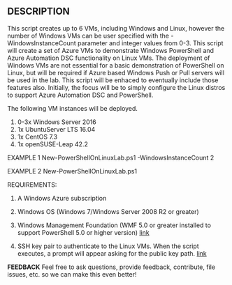 ﻿## DESCRIPTION
This script creates up to 6 VMs, including Windows and Linux, however the number of Windows VMs can be user specified with the -WindowsInstanceCount parameter and integer values from 0-3. 
This script will create a set of Azure VMs to demonstrate Windows PowerShell and Azure Automation DSC functionality on Linux VMs. The deployment of Windows VMs are not essential for a basic demonstration of PowerShell on Linux, 
but will be required if Azure based Windows Push or Pull servers will be used in the lab. This script will be enhaced to eventually include those features also. 
Initially, the focus will be to simply configure the Linux distros to support Azure Automation DSC and PowerShell.  

The following VM instances will be deployed.
1) 0-3x Windows Server 2016
2) 1x UbuntuServer LTS 16.04
3) 1x CentOS 7.3
4) 1x openSUSE-Leap 42.2

EXAMPLE 1
New-PowerShellOnLinuxLab.ps1 -WindowsInstanceCount 2

EXAMPLE 2
New-PowerShellOnLinuxLab.ps1 

REQUIREMENTS:

1. A Windows Azure subscription

2. Windows OS (Windows 7/Windows Server 2008 R2 or greater)

3. Windows Management Foundation (WMF 5.0 or greater installed to support PowerShell 5.0 or higher version)
   [link](https://docs.microsoft.com/en-us/powershell/wmf/readme)

4. SSH key pair to authenticate to the Linux VMs. When the script executes, a prompt will appear asking for the public key path.
   [link](https://docs.microsoft.com/en-us/azure/virtual-machines/linux/ssh-from-windows)

**FEEDBACK**
Feel free to ask questions, provide feedback, contribute, file issues, etc. so we can make this even better!